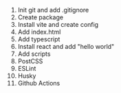 1. Init git and add .gitignore
1. Create package
1. Install vite and create config
1. Add index.html
1. Add typescript
1. Install react and add "hello world"
1. Add scripts
1. PostCSS
1. ESLint
1. Husky
1. Github Actions
